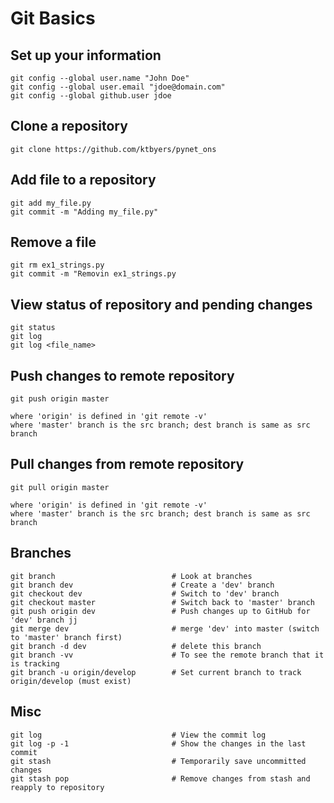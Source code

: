 # Git Basics  

## Set up your information
```
git config --global user.name "John Doe"  
git config --global user.email "jdoe@domain.com"  
git config --global github.user jdoe  
```


## Clone a repository
```
git clone https://github.com/ktbyers/pynet_ons  
```


## Add file to a repository
```
git add my_file.py  
git commit -m "Adding my_file.py"  
```


## Remove a file
```
git rm ex1_strings.py  
git commit -m "Removin ex1_strings.py  
```


## View status of repository and pending changes
```
git status
git log
git log <file_name>
```


## Push changes to remote repository
```
git push origin master  

where 'origin' is defined in 'git remote -v'  
where 'master' branch is the src branch; dest branch is same as src branch  
```


## Pull changes from remote repository
```
git pull origin master  

where 'origin' is defined in 'git remote -v'  
where 'master' branch is the src branch; dest branch is same as src branch  
```


## Branches
```
git branch                          # Look at branches  
git branch dev                      # Create a 'dev' branch  
git checkout dev                    # Switch to 'dev' branch  
git checkout master                 # Switch back to 'master' branch  
git push origin dev                 # Push changes up to GitHub for 'dev' branch jj
git merge dev                       # merge 'dev' into master (switch to 'master' branch first)  
git branch -d dev                   # delete this branch  
git branch -vv                      # To see the remote branch that it is tracking
git branch -u origin/develop        # Set current branch to track origin/develop (must exist)
```


## Misc
```
git log                             # View the commit log  
git log -p -1                       # Show the changes in the last commit  
git stash                           # Temporarily save uncommitted changes  
git stash pop                       # Remove changes from stash and reapply to repository  
```

